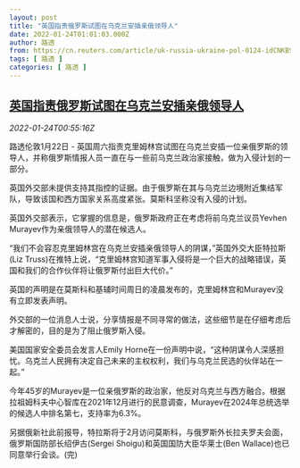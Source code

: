 ```yaml
---
layout: post
title: "英国指责俄罗斯试图在乌克兰安插亲俄领导人"
date: 2022-01-24T01:01:03.000Z
author: 路透
from: https://cn.reuters.com/article/uk-russia-ukraine-pol-0124-idCNKBS2JY01U
tags: [ 路透 ]
categories: [ 路透 ]
---
```

<!--1642986063000-->
[英国指责俄罗斯试图在乌克兰安插亲俄领导人](https://cn.reuters.com/article/uk-russia-ukraine-pol-0124-idCNKBS2JY01U)
------

<div>
<div><i>2022-01-24T00:55:16Z</i></div><p>路透伦敦1月22日 - 英国周六指责克里姆林宫试图在乌克兰安插一位亲俄罗斯的领导人，并称俄罗斯情报人员一直在与一些前乌克兰政治家接触，做为入侵计划的一部分。</p><p>英国外交部未提供支持其指控的证据。由于俄罗斯在其与乌克兰边境附近集结军队，导致该国和西方国家关系高度紧张。莫斯科坚称没有入侵的计划。</p><p>英国外交部表示，它掌握的信息是，俄罗斯政府正在考虑将前乌克兰议员Yevhen Murayev作为亲俄领导人的潜在候选人。</p><p>“我们不会容忍克里姆林宫在乌克兰安插亲俄领导人的阴谋，”英国外交大臣特拉斯(Liz Truss)在推特上说，“克里姆林宫知道军事入侵将是一个巨大的战略错误，英国和我们的合作伙伴将让俄罗斯付出巨大代价。”</p><p>英国的声明是在莫斯科和基辅时间周日的凌晨发布的，克里姆林宫和Murayev没有立即发表声明。</p><p>外交部的一位消息人士说，分享情报是不同寻常的做法，这些细节是在仔细考虑后才解密的，目的是为了阻止俄罗斯入侵。</p><p>美国国家安全委员会发言人Emily Horne在一份声明中说，“这种阴谋令人深感担忧。乌克兰人民拥有决定自己未来的主权权利，我们与乌克兰民选的伙伴站在一起。”</p><p>今年45岁的Murayev是一位亲俄罗斯的政治家，他反对乌克兰与西方融合。根据拉祖姆科夫中心智库在2021年12月进行的民意调查，Murayev在2024年总统选举的候选人中排名第七，支持率为6.3%。</p><p>另据俄新社此前报导，特拉斯将于2月访问莫斯科，与俄罗斯外长拉夫罗夫会面，俄罗斯国防部长绍伊古(Sergei Shoigu)和英国国防大臣华莱士(Ben Wallace)也已同意举行会谈。(完)</p>
</div>
